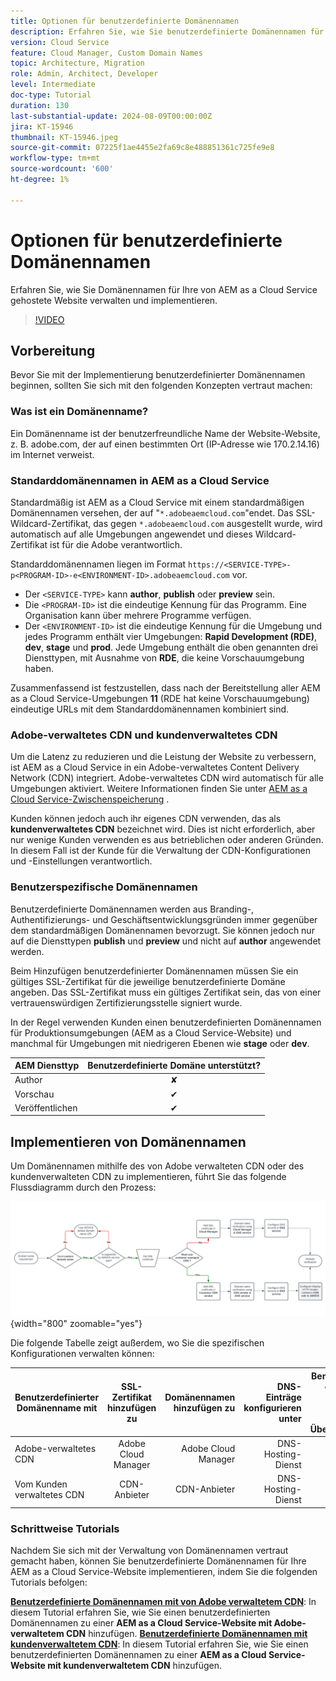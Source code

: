 ```yaml
---
title: Optionen für benutzerdefinierte Domänennamen
description: Erfahren Sie, wie Sie benutzerdefinierte Domänennamen für Ihre von AEM as a Cloud Service gehostete Website verwalten und implementieren.
version: Cloud Service
feature: Cloud Manager, Custom Domain Names
topic: Architecture, Migration
role: Admin, Architect, Developer
level: Intermediate
doc-type: Tutorial
duration: 130
last-substantial-update: 2024-08-09T00:00:00Z
jira: KT-15946
thumbnail: KT-15946.jpeg
source-git-commit: 07225f1ae4455e2fa69c8e488851361c725fe9e8
workflow-type: tm+mt
source-wordcount: '600'
ht-degree: 1%

---
```


# Optionen für benutzerdefinierte Domänennamen

Erfahren Sie, wie Sie Domänennamen für Ihre von AEM as a Cloud Service gehostete Website verwalten und implementieren.

>[!VIDEO](https://video.tv.adobe.com/v/3432632?quality=12&learn=on)

## Vorbereitung

Bevor Sie mit der Implementierung benutzerdefinierter Domänennamen beginnen, sollten Sie sich mit den folgenden Konzepten vertraut machen:

### Was ist ein Domänenname?

Ein Domänenname ist der benutzerfreundliche Name der Website-Website, z. B. adobe.com, der auf einen bestimmten Ort (IP-Adresse wie 170.2.14.16) im Internet verweist.

### Standarddomänennamen in AEM as a Cloud Service

Standardmäßig ist AEM as a Cloud Service mit einem standardmäßigen Domänennamen versehen, der auf &quot;`*.adobeaemcloud.com`&quot;endet. Das SSL-Wildcard-Zertifikat, das gegen `*.adobeaemcloud.com` ausgestellt wurde, wird automatisch auf alle Umgebungen angewendet und dieses Wildcard-Zertifikat ist für die Adobe verantwortlich.

Standarddomänennamen liegen im Format `https://<SERVICE-TYPE>-p<PROGRAM-ID>-e<ENVIRONMENT-ID>.adobeaemcloud.com` vor.

- Der `<SERVICE-TYPE>` kann **author**, **publish** oder **preview** sein.
- Die `<PROGRAM-ID>` ist die eindeutige Kennung für das Programm. Eine Organisation kann über mehrere Programme verfügen.
- Der `<ENVIRONMENT-ID>` ist die eindeutige Kennung für die Umgebung und jedes Programm enthält vier Umgebungen: **Rapid Development (RDE)**, **dev**, **stage** und **prod**. Jede Umgebung enthält die oben genannten drei Diensttypen, mit Ausnahme von **RDE**, die keine Vorschauumgebung haben.

Zusammenfassend ist festzustellen, dass nach der Bereitstellung aller AEM as a Cloud Service-Umgebungen **11** (RDE hat keine Vorschauumgebung) eindeutige URLs mit dem Standarddomänennamen kombiniert sind.

### Adobe-verwaltetes CDN und kundenverwaltetes CDN

Um die Latenz zu reduzieren und die Leistung der Website zu verbessern, ist AEM as a Cloud Service in ein Adobe-verwaltetes Content Delivery Network (CDN) integriert. Adobe-verwaltetes CDN wird automatisch für alle Umgebungen aktiviert. Weitere Informationen finden Sie unter [AEM as a Cloud Service-Zwischenspeicherung](../caching/overview.md) .

Kunden können jedoch auch ihr eigenes CDN verwenden, das als **kundenverwaltetes CDN** bezeichnet wird. Dies ist nicht erforderlich, aber nur wenige Kunden verwenden es aus betrieblichen oder anderen Gründen. In diesem Fall ist der Kunde für die Verwaltung der CDN-Konfigurationen und -Einstellungen verantwortlich.

### Benutzerspezifische Domänennamen

Benutzerdefinierte Domänennamen werden aus Branding-, Authentifizierungs- und Geschäftsentwicklungsgründen immer gegenüber dem standardmäßigen Domänennamen bevorzugt. Sie können jedoch nur auf die Diensttypen **publish** und **preview** und nicht auf **author** angewendet werden.

Beim Hinzufügen benutzerdefinierter Domänennamen müssen Sie ein gültiges SSL-Zertifikat für die jeweilige benutzerdefinierte Domäne angeben. Das SSL-Zertifikat muss ein gültiges Zertifikat sein, das von einer vertrauenswürdigen Zertifizierungsstelle signiert wurde.

In der Regel verwenden Kunden einen benutzerdefinierten Domänennamen für Produktionsumgebungen (AEM as a Cloud Service-Website) und manchmal für Umgebungen mit niedrigeren Ebenen wie **stage** oder **dev**.

| AEM Diensttyp | Benutzerdefinierte Domäne unterstützt? |
|---------------------|:-----------------------:|
| Author | ✘ |
| Vorschau | ✔ |
| Veröffentlichen | ✔ |

## Implementieren von Domänennamen

Um Domänennamen mithilfe des von Adobe verwalteten CDN oder des kundenverwalteten CDN zu implementieren, führt Sie das folgende Flussdiagramm durch den Prozess:

![Flussdiagramm zur Verwaltung von Domänennamen](./assets/domain-name-management-flowchart.png){width="800" zoomable="yes"}

Die folgende Tabelle zeigt außerdem, wo Sie die spezifischen Konfigurationen verwalten können:

| Benutzerdefinierter Domänenname mit | SSL-Zertifikat hinzufügen zu | Domänennamen hinzufügen zu | DNS-Einträge konfigurieren unter | Benötigen Sie eine CDN-Regel zur HTTP-Header-Überprüfung? |
|---------------------|:-----------------------:|-----------------------:|-----------------------:|-----------------------:|
| Adobe-verwaltetes CDN | Adobe Cloud Manager | Adobe Cloud Manager | DNS-Hosting-Dienst | ✘ |
| Vom Kunden verwaltetes CDN | CDN-Anbieter | CDN-Anbieter | DNS-Hosting-Dienst | ✔ |

### Schrittweise Tutorials

Nachdem Sie sich mit der Verwaltung von Domänennamen vertraut gemacht haben, können Sie benutzerdefinierte Domänennamen für Ihre AEM as a Cloud Service-Website implementieren, indem Sie die folgenden Tutorials befolgen:

**[Benutzerdefinierte Domänennamen mit von Adobe verwaltetem CDN](./custom-domain-name-with-adobe-managed-cdn.md)**: In diesem Tutorial erfahren Sie, wie Sie einen benutzerdefinierten Domänennamen zu einer **AEM as a Cloud Service-Website mit Adobe-verwaltetem CDN** hinzufügen.
**[Benutzerdefinierte Domänennamen mit kundenverwaltetem CDN](./custom-domain-names-with-customer-managed-cdn.md)**: In diesem Tutorial erfahren Sie, wie Sie einen benutzerdefinierten Domänennamen zu einer **AEM as a Cloud Service-Website mit kundenverwaltetem CDN** hinzufügen.

